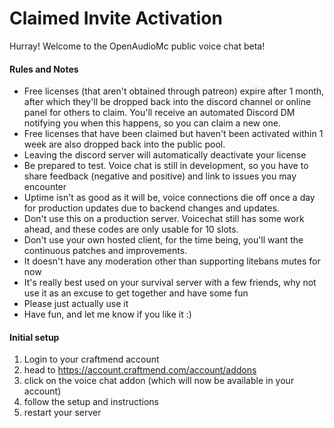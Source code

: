 # Claimed Invite Activation
Hurray! Welcome to the OpenAudioMc public voice chat beta!

#### Rules and Notes
- Free licenses (that aren't obtained through patreon) expire after 1 month, after which they'll be dropped back into the discord channel or online panel for others to claim. You'll receive an automated Discord DM notifying you when this happens, so you can claim a new one.
- Free licenses that have been claimed but haven't been activated within 1 week are also dropped back into the public pool.
- Leaving the discord server will automatically deactivate your license
- Be prepared to test. Voice chat is still in development, so you have to share feedback (negative and positive) and link to issues you may encounter
- Uptime isn't as good as it will be, voice connections die off once a day for production updates due to backend changes and updates.
- Don't use this on a production server. Voicechat still has some work ahead, and these codes are only usable for 10 slots.
- Don't use your own hosted client, for the time being, you'll want the continuous patches and improvements.
- It doesn't have any moderation other than supporting litebans mutes for now
- It's really best used on your survival server with a few friends, why not use it as an excuse to get together and have some fun
- Please just actually use it
- Have fun, and let me know if you like it :)

#### Initial setup
1. Login to your craftmend account
2. head to https://account.craftmend.com/account/addons
3. click on the voice chat addon (which will now be available in your account)
4. follow the setup and instructions
5. restart your server
